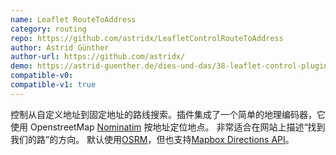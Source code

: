 ```yaml
---
name: Leaflet RouteToAddress
category: routing
repo: https://github.com/astridx/LeafletControlRouteToAddress
author: Astrid Günther
author-url: https://github.com/astridx/
demo: https://astrid-guenther.de/dies-und-das/38-leaflet-control-plugin-leafletcontrolroutetoaddress/
compatible-v0:
compatible-v1: true
---
```


控制从自定义地址到固定地址的路线搜索。插件集成了一个简单的地理编码器，它使用 OpenstreetMap <a href="https://nominatim.openstreetmap.org/">Nominatim</a> 按地址定位地点。 非常适合在网站上描述“找到我们的路”的方向。 默认使用<a href="http://project-osrm.org/">OSRM</a>，但也支持<a href="https://docs.mapbox.com/api/">Mapbox Directions API</a>。
